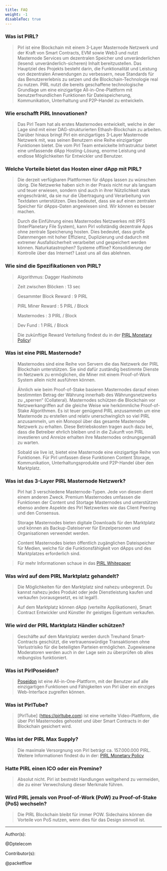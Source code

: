 ```yaml
---
title: FAQ
weight: -1
disableToc: true
---
```


### Was ist PIRL?

> Pirl ist eine Blockchain mit einem 3-Layer Masternode Netzwerk und der Kraft von Smart Contracts, EVM sowie Web3 und nutzt Masternode Services um dezentralen Speicher und unveränderlichen (lesend: unveränderlich-sicheren) Inhalt bereitzustellen. Das Hauptziel des Projekts besteht darin, die Funktionalität und Leistung von dezentralen Anwendungen zu verbessern, neue Standards für das Benutzererlebnis zu setzen und die Blockchain-Technologie real zu nutzen. PIRL nutzt die bereits geschaffene technologische Grundlage um eine einzigartige All-in-One-Plattform mit benutzerfreundlichen Funktionen für Dateispeicherung, Kommunikation, Unterhaltung und P2P-Handel zu entwickeln.

### Wie erschafft PIRL Innovationen?

> Das Pirl Team hat als erstes Masternodes entwickelt, welche in der Lage sind mit einer DAG-strukturierten Ethash-Blockchain zu arbeiten. Darüber hinaus bringt Pirl ein einzigartiges 3-Layer Masternode Netzwerk mit, was seinen Benutzern eine Reihe einzigartiger Funktionen bietet. Die vom Pirl Team entwickelte Infrastruktur bietet eine umfassende dApp Hosting-Lösung, enorme Leistung und endlose Möglichkeiten für Entwickler und Benutzer.

### Welche Vorteile bietet das Hosten einer dApp mit PIRL?

> Die derzeit verfügbaren Plattformen für dApps lassen zu wünschen übrig. Die Netzwerke haben sich in der Praxis nicht nur als langsam und teuer erwiesen, sondern sind auch in ihrer Nützlichkeit stark eingeschränkt, da sie nur die Übertragung und Verarbeitung von Textdaten unterstützen. Dies bedeutet, dass sie auf einen zentralen Speicher für dApps-Daten angewiesen sind. Wir können es besser machen.

> Durch die Einführung eines Masternodes Netzwerkes mit IPFS (InterPlanetary File System), kann Pirl vollständig dezentrale Apps ohne zentrale Speicherung hosten. Dies bedeutet, dass große Datenmengen mit hoher Effizienz, Duplizierung und dadurch mit extremer Ausfallsicherheit verarbeitet und gespeichert werden können. Naturkatastrophen? Systeme offline? Konsolidierung der Kontrolle über das Internet? Lasst uns all das ablehnen.

### Wie sind die Spezifikationen von PIRL?

> Algorithmus: Dagger Hashimoto

> Zeit zwischen Blöcken : 13 sec

> Gesammter Block Reward : 9 PIRL

> PIRL Miner Reward : 5 PIRL / Block

> Masternodes : 3 PIRL / Block

> Dev Fund : 1 PIRL / Block

> Die zukünftige Reward Verteilung findest du in der [PIRL Monetary Policy](https://pirl.io/en/monetary-policy)!

### Was ist eine PIRL Masternode?

> Masternodes sind eine Reihe von Servern die das Netzwerk der PIRL Blockchain unterstützen. Sie sind dafür zuständig bestimmte Dienste im Netzwerk zu ermöglichen, die Miner mit einem Proof-of-Work System allein nicht ausführen können.

> Ähnlich wie beim Proof-of-Stake basieren Masternodes darauf einen bestimmten Betrag der Währung innerhalb des Währungsnetzwerks zu „sperren“ (Collateral). Masternodes schützen die Blockchain vor Netzwerkangriffen auf die gleiche Weise wie herkömmliche Proof-of-Stake Algorithmen. Es ist teuer genügend PIRL anzusammeln um eine Masternode zu erstellen und relativ unerschwinglich so viel PIRL anzusammeln, um ein Monopol über das gesamte Masternode Netzwerk zu erhalten. Diese Betriebskosten tragen auch dazu bei, dass die Betreiber ehrlich bleiben und in die Zukunft von PIRL investieren und Anreize erhalten ihre Masternodes ordnungsgemäß zu warten.

> Sobald sie live ist, bietet eine Masternode eine einzigartige Reihe von Funktionen. Für Pirl umfassen diese Funktionen Content Storage, Kommunikation, Unterhaltungsprodukte und P2P-Handel über den Marktplatz.

### Was ist das 3-Layer PIRL Masternode Netzwerk?

> Pirl hat 3 verschiedene Masternode-Typen. Jede von diesen dient einem anderen Zweck. Premium Masternodes umfassen die Funktionen der Content und Stortage Masternodes und unterstützen ebenso andere Aspekte des Pirl Netzwerkes wie das Client Peering und den Consensus.

> Storage Masternodes bieten digitale Downloads für den Marktplatz und können als Backup-Dateiserver für Einzelpersonen und Organisationen verwendet werden.

> Content Masternodes bieten öffentlich zugänglichen Dateispeicher für Medien, welche für die Funktionsfähigkeit von dApps und des Marktplatzes erforderlich sind.

> Für mehr Informationen schaue in das [PIRL Whitepaper](https://storage.gra1.cloud.ovh.net/v1/AUTH_33a0c4ac73cf4d88a243480c275be8ac/pirl/pirl-whitepaper.pdf)

### Was wird auf dem PIRL Marktplatz gehandelt?

> Die Möglichkeiten für den Marktplatz sind nahezu unbegrenzt. Du kannst nahezu jedes Produkt oder jede Dienstleistung kaufen und verkaufen (vorausgesetzt, es ist legal!).

> Auf dem Marktplatz können dApp (verteilte Applikationen), Smart Contract Entwickler und Künstler ihr geistiges Eigentum verkaufen.

### Wie wird der PIRL Marktplatz Händler schützen?

> Geschäfte auf dem Marktplatz werden durch Treuhand Smart-Contracts geschützt, die vertrauenswürdige Transaktionen ohne Verlustrisiko für die beteiligten Parteien ermöglichen. Zugewiesene Moderatoren werden auch in der Lage sein zu überprüfen ob alles reibungslos funktioniert.

### Was ist PirlPoseidon?

> [Poseidon](https://poseidon.pirl.io/) ist eine All-in-One-Plattform, mit der Benutzer auf alle einzigartigen Funktionen und Fähigkeiten von Pirl über ein einziges Web-Interface zugreifen können.

### Was ist PirlTube?

> [PirlTube] (https://pirltube.com) ist eine verteilte Video-Plattform, die über Pirl Masternodes gehostet und über Smart Contracts in der Blockchain gesichert wird.

### Was ist der PIRL Max Supply?

> Die maximale Versorgnung von Pirl beträgt ca. 157.000.000 PIRL. Weitere Informationen findest du in der: [PIRL Monetary Policy](https://pirl.io/en/monetary-policy)

### Hatte PIRL einen ICO oder ein Premine?

> Absolut nicht. Pirl ist bestrebt Handlungen weitgehend zu vermeiden, die zu einer Verwechslung dieser Merkmale führen.

### Wird PIRL jemals von Proof-of-Work (PoW) zu Proof-of-Stake (PoS) wechseln?

> Die PIRL Blockchain bleibt für immer POW. Sidechains können die Vorteile von PoS nutzen, wenn dies für das Design sinnvoll ist.

 ---
 Author(s):

 @Dptelecom

 Contributor(s):

 @packetflow
